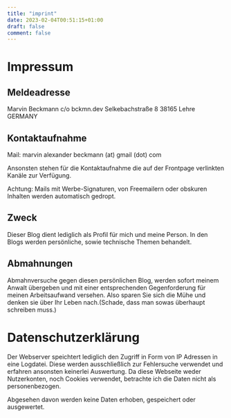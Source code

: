 ```yaml
---
title: "imprint"
date: 2023-02-04T00:51:15+01:00
draft: false
comment: false
---
```


# Impressum

## Meldeadresse

Marvin Beckmann
c/o bckmn.dev
Selkebachstraße 8
38165 Lehre
GERMANY

## Kontaktaufnahme

Mail: marvin alexander beckmann (at) gmail (dot) com

Ansonsten stehen für die Kontaktaufnahme die auf der Frontpage verlinkten Kanäle zur Verfügung.

Achtung:
Mails mit Werbe-Signaturen, von Freemailern oder obskuren Inhalten werden automatisch gedropt.

## Zweck

Dieser Blog dient lediglich als Profil für mich und meine Person. In den Blogs werden persönliche, sowie technische Themen behandelt.

## Abmahnungen

Abmahnversuche gegen diesen persönlichen Blog, werden sofort meinem Anwalt übergeben und mit einer entsprechenden Gegenforderung für meinen Arbeitsaufwand versehen. Also sparen Sie sich die Mühe und denken sie über Ihr Leben nach.(Schade, dass man sowas überhaupt schreiben muss.)

# Datenschutzerklärung
Der Webserver speichtert lediglich den Zugriff in Form von IP Adressen in eine Logdatei. Diese werden ausschließlich zur Fehlersuche verwendet und erfahren ansonsten keinerlei Auswertung. Da diese Webseite weder Nutzerkonten, noch Cookies verwendet, betrachte ich die Daten nicht als personenbezogen.

Abgesehen davon werden keine Daten erhoben, gespeichert oder ausgewertet.